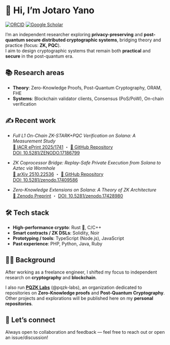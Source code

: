 # 👋 Hi, I’m Jotaro Yano
[![ORCID](https://img.shields.io/badge/ORCID-0009--0003--5327--9455-green?logo=orcid&logoColor=white)](https://orcid.org/0009-0003-5327-9455)
[![Google Scholar](https://img.shields.io/badge/Google%20Scholar-Profile-blue?logo=google-scholar&logoColor=white)](https://scholar.google.com/citations?user=OgBu2TEAAAAJ)

I’m an independent researcher exploring **privacy-preserving** and **post-quantum secure distributed cryptographic systems**, bridging theory and practice (focus: **ZK, PQC**).  
I aim to design cryptographic systems that remain both **practical** and **secure** in the post-quantum era.


## 📚 Research areas
- **Theory**: Zero-Knowledge Proofs, Post-Quantum Cryptography, ORAM, FHE  
- **Systems**: Blockchain validator clients, Consensus (PoS/PoW), On-chain verification  


## ✍️ Recent work
- *Full L1 On-Chain ZK-STARK+PQC Verification on Solana: A Measurement Study*  
  [📄 IACR ePrint 2025/1741](https://eprint.iacr.org/2025/1741) ・ [🔗 GitHub Repository](https://github.com/pqzk-labs/solana-pqzk-fullchain)    
[DOI: 10.5281/ZENODO.17186799](https://doi.org/10.5281/zenodo.17186799)

- *ZK Coprocessor Bridge: Replay-Safe Private Execution from Solana to Aztec via Wormhole*  
  [📄 arXiv 2510.22536](https://arxiv.org/abs/2510.22536) ・ [🔗 GitHub Repository](https://github.com/pqzk-labs/zk-coprocessor-bridge)    
[DOI: 10.5281/zenodo.17409586](https://doi.org/10.5281/zenodo.17409586)

- *Zero-Knowledge Extensions on Solana: A Theory of ZK Architecture*  
  [📄 Zenodo Preprint](https://doi.org/10.5281/zenodo.17428980) ・ [DOI: 10.5281/zenodo.17428980](https://doi.org/10.5281/zenodo.17428980)


## 🛠️ Tech stack
- **High-performance crypto**: Rust 🦀, C/C++  
- **Smart contracts / ZK DSLs**: Solidity, Noir  
- **Prototyping / tools**: TypeScript (Node.js), JavaScript  
- **Past experience**: PHP, Python, Java, Ruby  


## 👨‍💻 Background
After working as a freelance engineer, I shifted my focus to independent research on **cryptography** and **blockchain**.

I also run **[PQZK Labs](https://github.com/pqzk-labs)** (@pqzk-labs), an organization dedicated to repositories on **Zero-Knowledge proofs** and **Post-Quantum Cryptography**.  
Other projects and explorations will be published here on my **personal repositories**.

## 🤝 Let’s connect
Always open to collaboration and feedback — feel free to reach out or open an issue/discussion!
